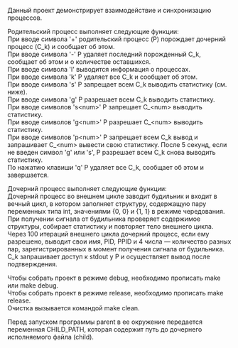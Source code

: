 Данный проект демонстрирует взаимодействие и синхронизацию процессов. 

Родительский процесс выполняет следующие функции:  
При вводе символа '+' pодительский процесс (P) порождает дочерний процесс (C_k) и сообщает об этом.  
При вводе символа '-' P удаляет последний порожденный C_k, сообщает об этом и о количестве оставшихся.  
При вводе символа 'l' выводится информация о процессах.  
При вводе символа 'k' P удаляет все C_k и сообщает об этом.  
При вводе символа 's' P запрещает всем C_k выводить статистику (см. ниже).  
При вводе символа 'g' P разрешает всем C_k выводить статистику.  
При вводе символов 's&lt;num&gt;' P запрещает C_&lt;num&gt; выводить статистику.  
При вводе символов 'g&lt;num&gt;' P разрешает C_&lt;num&gt; выводить статистику.  
При вводе символов 'p&lt;num&gt;' P запрещает всем C_k вывод и запрашивает C_&lt;num&gt; вывести свою статистику. После 5 секунд, если не введен символ 'g' или 's', 
P разрешает всем C_k снова выводить статистику.  
По нажатию клавиши 'q' P удаляет все C_k, сообщает об этом и завершается.  

Дочерний процесс выполняет следующие функции:  
Дочерний процесс во внешнем цикле заводит будильник и входит в вечный цикл, в котором заполняет структуру, содержащую пару переменных типа int, значениями {0, 0} и {1, 1} в режиме чередования.  
При получении сигнала от будильника проверяет содержимое структуры, собирает статистику и повторяет тело внешнего цикла.  
Через 100 итераций внешнего цикла дочерний процесс, если ему разрешено, выводит свои имя, PID, PPID и 4 числа — количество разных пар, зарегистрированных в момент получения сигнала от будильника.  
C_k запрашивает доступ к stdout у P и осуществляет вывод после подтверждения.  

Чтобы собрать проект в режиме debug, необходимо прописать make или make debug.  
Чтобы собрать проект в режиме release, необходимо прописать make release.  
Очистка вызывается командой make clean.  

Перед запуском программы parent в ее окружение передается переменная CHILD_PATH, которая содержит путь до дочернего исполняемого файла (child).
